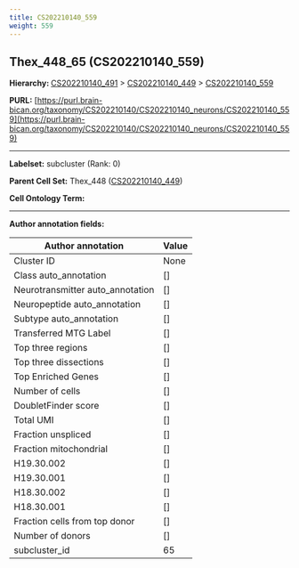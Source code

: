 ```yaml
---
title: CS202210140_559
weight: 559
---
```

## Thex_448_65 (CS202210140_559)
<b>Hierarchy: </b>
[CS202210140_491](../CS202210140_491) >
[CS202210140_449](../CS202210140_449) >
[CS202210140_559](../CS202210140_559)

**PURL:** [https://purl.brain-bican.org/taxonomy/CS202210140/CS202210140_neurons/CS202210140_559](https://purl.brain-bican.org/taxonomy/CS202210140/CS202210140_neurons/CS202210140_559)

---


**Labelset:** subcluster (Rank: 0)

**Parent Cell Set:** Thex_448 ([CS202210140_449](../CS202210140_449))



**Cell Ontology Term:** 

[MARKER GENES.]: #


---

[TRANSFERRED ANNOTATIONS.]: #


[AUTHOR ANNOTATION FIELDS.]: #


**Author annotation fields:**

| Author annotation | Value |
|-------------------|-------|
|Cluster ID|None|
|Class auto_annotation|[]|
|Neurotransmitter auto_annotation|[]|
|Neuropeptide auto_annotation|[]|
|Subtype auto_annotation|[]|
|Transferred MTG Label|[]|
|Top three regions|[]|
|Top three dissections|[]|
|Top Enriched Genes|[]|
|Number of cells|[]|
|DoubletFinder score|[]|
|Total UMI|[]|
|Fraction unspliced|[]|
|Fraction mitochondrial|[]|
|H19.30.002|[]|
|H19.30.001|[]|
|H18.30.002|[]|
|H18.30.001|[]|
|Fraction cells from top donor|[]|
|Number of donors|[]|
|subcluster_id|65|
